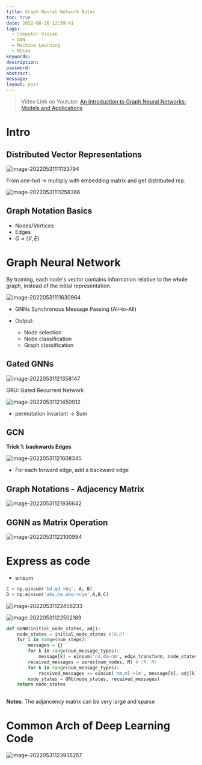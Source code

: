 ```yaml
---
title: Graph Neural Network Notes
toc: true
date: 2022-08-16 12:59:41
tags:
  - Computer Vision
  - GNN
  - Machine Learning
  - Notes
keywords:
description:
password:
abstract:
message:
layout: post
---
```






>   Video Link on Youtube: [An Introduction to Graph Neural Networks: Models and Applications](https://www.youtube.com/watch?v=zCEYiCxrL_0)

# Intro



## Distributed Vector Representations

![image-20220531111133794](./image-20220531111133794.png)

From one-hot -> multiply with embedding matrix and get distributed rep.

![image-20220531111258366](./image-20220531111258366.png)

<!-- more -->


## Graph Notation Basics

*   Nodes/Vertices
*   Edges
*   $G=(V,E)$



# Graph Neural Network

By training, each node's vector contains information relative to the whole graph, instead of the initial representation.

![image-20220531111630964](./image-20220531111630964.png)

*   GNNs Synchronous Message Passing (All-to-All)

*   Output:
    *   Node selection
    *   Node classification
    *   Graph classification

## Gated GNNs

![image-20220531121358147](./image-20220531121358147.png)

GRU: Gated Recurrent Network

![image-20220531121450912](./image-20220531121450912.png)

*   permutation invariant -> Sum

## GCN

**Trick 1: backwards Edges**

![image-20220531121608345](./image-20220531121608345.png)

*   For each forward edge, add a backward edge

## Graph Notations - Adjacency Matrix

![image-20220531121936642](./image-20220531121936642.png)

## GGNN as Matrix Operation

![image-20220531122100994](./image-20220531122100994.png)

# Express as code

-   einsum

```python
C = np.einsum('bd,qd->bq', A, B)
D = np.einsum('abs,be,abq->cqe',A,B,C)
```

![image-20220531122456233](./image-20220531122456233.png)

![image-20220531122502189](./image-20220531122502189.png)

```python
def GGNN(initial_node_states, adj):
    node_states = initial_node_states #[N,D]
    for i in range(num_steps):
        messages = {}
        for k in range(num_message_types):
            message[k] = einsum('nd,dm-nm', edge_transform, node_states) # [N, M]
        received_messages = zeros(num_nodes, M) # (N, M)
        for k in range(num_message_types):
            received_messages += einsum('nm,ml->lm', message[k], adj[k])
        node_states = GRU(node_states, received_messages)
    return node_states
  
```
**Notes**: The adjancency matrix can be very large and sparse

# Common Arch of Deep Learning Code

![image-20220531123935257](./image-20220531123935257.png)

